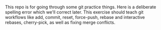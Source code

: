This repo is for going through some git practice things. Here is a deliberate spelling error which we'll correct later. This exercise should teach git workflows like add, commit, reset, force-push, rebase and interactive rebases, cherry-pick, as well as fixing merge conflicts.
